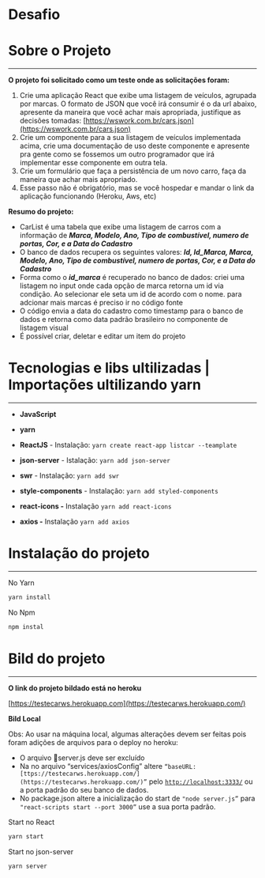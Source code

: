 # Desafio

# Sobre o Projeto

---

**O projeto foi solicitado como um teste onde as solicitações foram:**

1. Crie uma aplicação React que exibe uma listagem de veículos, agrupada por marcas. O
formato de JSON que você irá consumir é o da url abaixo, apresente da maneira que você
achar mais apropriada, justifique as decisões tomadas:
[https://wswork.com.br/cars.json](https://wswork.com.br/cars.json)
2. Crie um componente para a sua listagem de veículos implementada acima, crie uma
documentação de uso deste componente e apresente pra gente como se fossemos um
outro programador que irá implementar esse componente em outra tela.
3. Crie um formulário que faça a persistência de um novo carro, faça da maneira que achar mais apropriado.
4. Esse passo não é obrigatório, mas se você hospedar e mandar o link da aplicação
funcionando (Heroku, Aws, etc)

**Resumo do projeto:**

- CarList é uma tabela que exibe uma listagem de carros com a informação de ***Marca, Modelo, Ano, Tipo de combustível, numero de portas, Cor, e a Data do Cadastro***
- O banco de dados recupera os seguintes valores: ***Id, Id_Marca, Marca, Modelo, Ano, Tipo de combustível, numero de portas, Cor, e a Data do Cadastro***
- Forma como o ***id_marca*** é recuperado no banco de dados: criei uma listagem no input onde cada opção de marca retorna um id via condição. Ao selecionar ele seta um id de acordo com o nome.
para adcionar mais marcas é preciso ir no código fonte
- O código envia a data do cadastro como timestamp para o banco de dados e retorna como data padrão brasileiro no componente de listagem visual
- É possível criar, deletar e editar um item do projeto

# **Tecnologias e libs ultilizadas | Importações ultilizando yarn**

---

- **JavaScript**
- **yarn**
- **ReactJS** - Instalação: `yarn create react-app listcar --teamplate`
- **json-server** - Istalação: `yarn add json-server`

- **swr** - Instalação: `yarn add swr`
- **style-components** - Instalação: `yarn add styled-components`
- **react-icons -** Instalação `yarn add react-icons`
- **axios -** Instalação `yarn add axios`

# Instalação do projeto

---

No Yarn

```jsx
yarn install
```

No Npm

```jsx
npm instal
```

# Bild do projeto

---

**O link do projeto bildado está no heroku** 

[https://testecarws.herokuapp.com](https://testecarws.herokuapp.com/)

**Bild Local**

Obs: Ao usar na máquina local, algumas alterações devem ser feitas pois foram adições de arquivos para o deploy no heroku: 

- O arquivo 📄server.js deve ser excluído
- Na no arquivo “services/axiosConfig” altere  `“baseURL: [ttps://testecarws.herokuapp.com/](https://testecarws.herokuapp.com/)”` pelo [`http://localhost:3333/`](http://localhost:3333/) ou a porta padrão do seu banco de dados.
- No package.json altere a inicialização do start de 
`"node server.js”` para `"react-scripts start --port 3000”` use a sua porta padrão.

 

Start no React

```jsx
yarn start
```

Start no json-server

```jsx
yarn server
```
